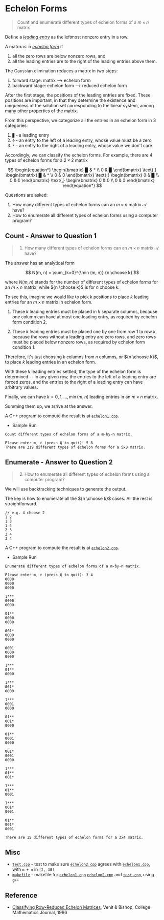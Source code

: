 # Echelon Forms

> Count and enumerate different types of echelon forms of a $m \times n$ matrix

Define a <ins>*leading entry*</ins> as the leftmost nonzero entry in a row.

A matrix is in <ins>*echelon form*</ins> if

1. all the zero rows are below nonzero rows, and
2. all the leading entries are to the right of the leading entries above them.

The Gaussian elimination reduces a matrix in two steps:

1. forward stage: matrix ⟶ echelon form
2. backward stage: echelon form ⟶ reduced echelon form

After the first stage, the positions of the leading entries are fixed. These positions are important, in that they determine the existence and uniqueness of the solution set corresponding to the linear system, among many other properties of the matrix.

From this perspective, we categorize all the entries in an echelon form in 3 categories:

1. `▉` - a leading entry
2. `0` - an entry to the left of a leading entry, whose value must be a zero
3. `*` - an entry to the right of a leading entry, whose value we don't care

Accordingly, we can classify the echelon forms. For example, there are 4 types of echelon forms for a $2 \times 2$ matrix

$$
\begin{equation*}
\begin{bmatrix}
▉ & * \\
0 & ▉
\end{bmatrix}
\text{,}
\begin{bmatrix}
▉ & *  \\
0 & 0
\end{bmatrix}
\text{,}
\begin{bmatrix}
0 & ▉ \\
0 & 0
\end{bmatrix}
\text{,}
\begin{bmatrix}
0 & 0 \\
0 & 0
\end{bmatrix}
\end{equation*}
$$

Questions are asked:

1. How many different types of echelon forms can an $m \times n$ matrix $\mathcal{A}$ have?
2. How to enumerate all different types of echelon forms using a computer program?

## Count - Answer to Question 1

> 1. How many different types of echelon forms can an $m \times n$ matrix $\mathcal{A}$ have?

The answer has an analytical form

$$
N(m, n) = \sum_{k=0}^{\min (m, n)} {n \choose k}
$$

where $N(m,n)$ stands for the number of different types of echelon forms for an $m \times n$ matrix, while ${n \choose k}$ is for $n$ choose $k$.

To see this, imagine we would like to pick $k$ positions to place $k$ leading entries for an $m \times n$ matrix in echelon form.

1. These $k$ leading entries must be placed in $k$ separate columns, because one column can have at most one leading entry, as required by echelon form condition 2.

2. These $k$ leading entries must be placed one by one from row $1$ to row $k$, because the rows without a leading entry are zero rows, and zero rows must be placed below nonzero rows, as required by echelon form condition 1.

Therefore, it's just choosing $k$ columns from $n$ columns, or ${n \choose k}$, to place $k$ leading entries in an echelon form.

With these $k$ leading entries settled, the type of the echelon form is determined -- in any given row, the entries to the left of a leading entry are forced zeros, and the entries to the right of a leading entry can have arbitrary values.

Finally, we can have $k = 0, 1, ..., \min(m, n)$ leading entries in an $m \times n$ matrix.

Summing them up, we arrive at the answer.

A C++ program to compute the result is at [`echelon1.cpp`](echelon1.cpp).

- Sample Run

```
Count different types of echelon forms of a m-by-n matrix.

Please enter m, n (press Q to quit): 5 8
There are 219 different types of echelon forms for a 5x8 matrix.
```

## Enumerate - Answer to Question 2

> 2. How to enumerate all different types of echelon forms using a computer program?

We will use backtracking techniques to generate the output.

The key is how to enumerate all the ${n \choose k}$ cases. All the rest is straightforward.

```
// e.g. 4 choose 2
1 2
1 3
1 4
2 3
2 4
3 4
```

A C++ program to compute the result is at [`echelon2.cpp`](echelon2.cpp).

- Sample Run

```
Enumerate different types of echelon forms of a m-by-n matrix.

Please enter m, n (press Q to quit): 3 4
0000
0000
0000

1***
0000
0000

01**
0000
0000

001*
0000
0000

0001
0000
0000

1***
01**
0000

1***
001*
0000

1***
0001
0000

01**
001*
0000

01**
0001
0000

001*
0001
0000

1***
01**
001*

1***
01**
0001

1***
001*
0001

01**
001*
0001

There are 15 different types of echelon forms for a 3x4 matrix.
```

## Misc

- [`test.cpp`](test.cpp) - test to make sure [`echelon2.cpp`](echelon2.cpp) agrees with [`echelon1.cpp`](echelon1.cpp), with `m + n` in `[2, 30]`
- [`makefile`](makefile) - makefile for [`echelon1.cpp`](echelon1.cpp) [`echelon2.cpp`](echelon2.cpp) and [`test.cpp`](test.cpp), using `g++`

## Reference

- [Classifying Row-Reduced Echelon Matrices](echelon.pdf), Venit & Bishop,  College Mathematics Journal, 1986
